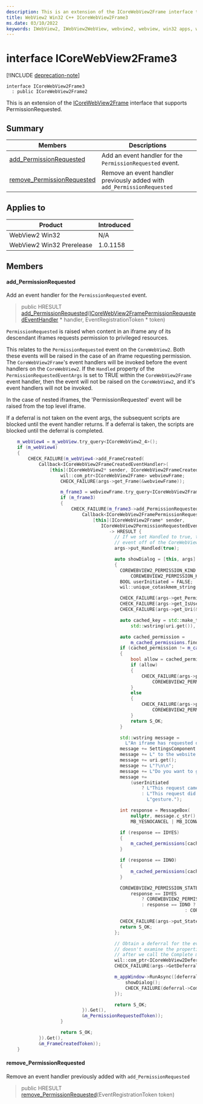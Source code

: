 ```yaml
---
description: This is an extension of the ICoreWebView2Frame interface that supports PermissionRequested.
title: WebView2 Win32 C++ ICoreWebView2Frame3
ms.date: 03/10/2022
keywords: IWebView2, IWebView2WebView, webview2, webview, win32 apps, win32, edge, ICoreWebView2, ICoreWebView2Controller, browser control, edge html, ICoreWebView2Frame3
---
```


# interface ICoreWebView2Frame3

[!INCLUDE [deprecation-note](../includes/deprecation-note.md)]

```
interface ICoreWebView2Frame3
  : public ICoreWebView2Frame2
```

This is an extension of the [ICoreWebView2Frame](icorewebview2frame.md) interface that supports PermissionRequested.

## Summary

 Members                        | Descriptions
--------------------------------|---------------------------------------------
[add_PermissionRequested](#add_permissionrequested) | Add an event handler for the `PermissionRequested` event.
[remove_PermissionRequested](#remove_permissionrequested) | Remove an event handler previously added with `add_PermissionRequested`

## Applies to

Product                         | Introduced
--------------------------------|---------------------------------------------
WebView2 Win32            |    N/A
WebView2 Win32 Prerelease |    1.0.1158

## Members

#### add_PermissionRequested

Add an event handler for the `PermissionRequested` event.

> public HRESULT [add_PermissionRequested](#add_permissionrequested)([ICoreWebView2FramePermissionRequestedEventHandler](icorewebview2framepermissionrequestedeventhandler.md) * handler, EventRegistrationToken * token)

`PermissionRequested` is raised when content in an iframe any of its descendant iframes requests permission to privileged resources.

This relates to the `PermissionRequested` event on the `CoreWebView2`. Both these events will be raised in the case of an iframe requesting permission. The `CoreWebView2Frame`'s event handlers will be invoked before the event handlers on the `CoreWebView2`. If the `Handled` property of the `PermissionRequestedEventArgs` is set to TRUE within the `CoreWebView2Frame` event handler, then the event will not be raised on the `CoreWebView2`, and it's event handlers will not be invoked.

In the case of nested iframes, the 'PermissionRequested' event will be raised from the top level iframe.

If a deferral is not taken on the event args, the subsequent scripts are blocked until the event handler returns. If a deferral is taken, the scripts are blocked until the deferral is completed.

```cpp
    m_webView4 = m_webView.try_query<ICoreWebView2_4>();
    if (m_webView4)
    {
        CHECK_FAILURE(m_webView4->add_FrameCreated(
            Callback<ICoreWebView2FrameCreatedEventHandler>(
                [this](ICoreWebView2* sender, ICoreWebView2FrameCreatedEventArgs* args) -> HRESULT {
                    wil::com_ptr<ICoreWebView2Frame> webviewFrame;
                    CHECK_FAILURE(args->get_Frame(&webviewFrame));

                    m_frame3 = webviewFrame.try_query<ICoreWebView2Frame3>();
                    if (m_frame3)
                    {
                        CHECK_FAILURE(m_frame3->add_PermissionRequested(
                            Callback<ICoreWebView2FramePermissionRequestedEventHandler>(
                                [this](ICoreWebView2Frame* sender,
                                   ICoreWebView2PermissionRequestedEventArgs2* args)
                                      -> HRESULT {
                                        // If we set Handled to true, then we will not fire the PermissionRequested
                                        // event off of the CoreWebView2.
                                        args->put_Handled(true);

                                        auto showDialog = [this, args]
                                        {
                                          COREWEBVIEW2_PERMISSION_KIND kind =
                                              COREWEBVIEW2_PERMISSION_KIND_UNKNOWN_PERMISSION;
                                          BOOL userInitiated = FALSE;
                                          wil::unique_cotaskmem_string uri;

                                          CHECK_FAILURE(args->get_PermissionKind(&kind));
                                          CHECK_FAILURE(args->get_IsUserInitiated(&userInitiated));
                                          CHECK_FAILURE(args->get_Uri(&uri));

                                          auto cached_key = std::make_tuple(
                                              std::wstring(uri.get()), kind, userInitiated);

                                          auto cached_permission =
                                              m_cached_permissions.find(cached_key);
                                          if (cached_permission != m_cached_permissions.end())
                                          {
                                              bool allow = cached_permission->second;
                                              if (allow)
                                              {
                                                  CHECK_FAILURE(args->put_State(
                                                      COREWEBVIEW2_PERMISSION_STATE_ALLOW));
                                              }
                                              else
                                              {
                                                  CHECK_FAILURE(args->put_State(
                                                      COREWEBVIEW2_PERMISSION_STATE_DENY));
                                              }
                                              return S_OK;
                                          }

                                          std::wstring message =
                                            L"An iframe has requested device permission for ";
                                          message += SettingsComponent::NameOfPermissionKind(kind);
                                          message += L" to the website at ";
                                          message += uri.get();
                                          message += L"?\n\n";
                                          message += L"Do you want to grant permission?\n";
                                          message +=
                                              (userInitiated
                                                  ? L"This request came from a user gesture."
                                                  : L"This request did not come from a user "
                                                    L"gesture.");

                                          int response = MessageBox(
                                              nullptr, message.c_str(), L"Permission Request",
                                              MB_YESNOCANCEL | MB_ICONWARNING);

                                          if (response == IDYES)
                                          {
                                              m_cached_permissions[cached_key] = true;
                                          }

                                          if (response == IDNO)
                                          {
                                              m_cached_permissions[cached_key] = false;
                                          }

                                          COREWEBVIEW2_PERMISSION_STATE state =
                                              response == IDYES
                                                  ? COREWEBVIEW2_PERMISSION_STATE_ALLOW
                                                  : response == IDNO ? COREWEBVIEW2_PERMISSION_STATE_DENY
                                                                  : COREWEBVIEW2_PERMISSION_STATE_DEFAULT;

                                          CHECK_FAILURE(args->put_State(state));
                                          return S_OK;
                                        };

                                        // Obtain a deferral for the event so that the CoreWebView2
                                        // doesn't examine the properties we set on the event args until
                                        // after we call the Complete method asynchronously later.
                                        wil::com_ptr<ICoreWebView2Deferral> deferral;
                                        CHECK_FAILURE(args->GetDeferral(&deferral));

                                        m_appWindow->RunAsync([deferral, showDialog]() {
                                            showDialog();
                                            CHECK_FAILURE(deferral->Complete());
                                        });

                                        return S_OK;
                            }).Get(),
                            &m_PermissionRequestedToken));
                    }

                    return S_OK;
            }).Get(),
            &m_FrameCreatedToken));
    }
```

#### remove_PermissionRequested

Remove an event handler previously added with `add_PermissionRequested`

> public HRESULT [remove_PermissionRequested](#remove_permissionrequested)(EventRegistrationToken token)

